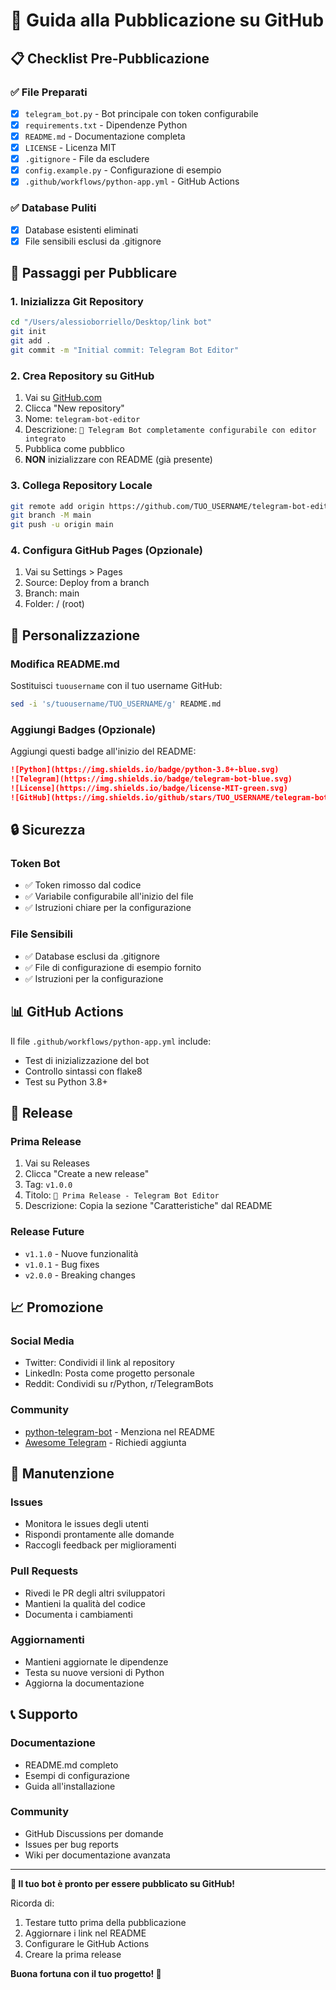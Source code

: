 # 🚀 Guida alla Pubblicazione su GitHub

## 📋 Checklist Pre-Pubblicazione

### ✅ File Preparati
- [x] `telegram_bot.py` - Bot principale con token configurabile
- [x] `requirements.txt` - Dipendenze Python
- [x] `README.md` - Documentazione completa
- [x] `LICENSE` - Licenza MIT
- [x] `.gitignore` - File da escludere
- [x] `config.example.py` - Configurazione di esempio
- [x] `.github/workflows/python-app.yml` - GitHub Actions

### ✅ Database Puliti
- [x] Database esistenti eliminati
- [x] File sensibili esclusi da .gitignore

## 🔧 Passaggi per Pubblicare

### 1. Inizializza Git Repository
```bash
cd "/Users/alessioborriello/Desktop/link bot"
git init
git add .
git commit -m "Initial commit: Telegram Bot Editor"
```

### 2. Crea Repository su GitHub
1. Vai su [GitHub.com](https://github.com)
2. Clicca "New repository"
3. Nome: `telegram-bot-editor`
4. Descrizione: `🤖 Telegram Bot completamente configurabile con editor integrato`
5. Pubblica come pubblico
6. **NON** inizializzare con README (già presente)

### 3. Collega Repository Locale
```bash
git remote add origin https://github.com/TUO_USERNAME/telegram-bot-editor.git
git branch -M main
git push -u origin main
```

### 4. Configura GitHub Pages (Opzionale)
1. Vai su Settings > Pages
2. Source: Deploy from a branch
3. Branch: main
4. Folder: / (root)

## 📝 Personalizzazione

### Modifica README.md
Sostituisci `tuousername` con il tuo username GitHub:
```bash
sed -i 's/tuousername/TUO_USERNAME/g' README.md
```

### Aggiungi Badges (Opzionale)
Aggiungi questi badge all'inizio del README:
```markdown
![Python](https://img.shields.io/badge/python-3.8+-blue.svg)
![Telegram](https://img.shields.io/badge/telegram-bot-blue.svg)
![License](https://img.shields.io/badge/license-MIT-green.svg)
![GitHub](https://img.shields.io/github/stars/TUO_USERNAME/telegram-bot-editor.svg)
```

## 🔒 Sicurezza

### Token Bot
- ✅ Token rimosso dal codice
- ✅ Variabile configurabile all'inizio del file
- ✅ Istruzioni chiare per la configurazione

### File Sensibili
- ✅ Database esclusi da .gitignore
- ✅ File di configurazione di esempio fornito
- ✅ Istruzioni per la configurazione

## 📊 GitHub Actions

Il file `.github/workflows/python-app.yml` include:
- Test di inizializzazione del bot
- Controllo sintassi con flake8
- Test su Python 3.8+

## 🎯 Release

### Prima Release
1. Vai su Releases
2. Clicca "Create a new release"
3. Tag: `v1.0.0`
4. Titolo: `🚀 Prima Release - Telegram Bot Editor`
5. Descrizione: Copia la sezione "Caratteristiche" dal README

### Release Future
- `v1.1.0` - Nuove funzionalità
- `v1.0.1` - Bug fixes
- `v2.0.0` - Breaking changes

## 📈 Promozione

### Social Media
- Twitter: Condividi il link al repository
- LinkedIn: Posta come progetto personale
- Reddit: Condividi su r/Python, r/TelegramBots

### Community
- [python-telegram-bot](https://github.com/python-telegram-bot/python-telegram-bot) - Menziona nel README
- [Awesome Telegram](https://github.com/ebertti/awesome-telegram) - Richiedi aggiunta

## 🔄 Manutenzione

### Issues
- Monitora le issues degli utenti
- Rispondi prontamente alle domande
- Raccogli feedback per miglioramenti

### Pull Requests
- Rivedi le PR degli altri sviluppatori
- Mantieni la qualità del codice
- Documenta i cambiamenti

### Aggiornamenti
- Mantieni aggiornate le dipendenze
- Testa su nuove versioni di Python
- Aggiorna la documentazione

## 📞 Supporto

### Documentazione
- README.md completo
- Esempi di configurazione
- Guida all'installazione

### Community
- GitHub Discussions per domande
- Issues per bug reports
- Wiki per documentazione avanzata

---

**🎉 Il tuo bot è pronto per essere pubblicato su GitHub!**

Ricorda di:
1. Testare tutto prima della pubblicazione
2. Aggiornare i link nel README
3. Configurare le GitHub Actions
4. Creare la prima release

**Buona fortuna con il tuo progetto! 🚀**
